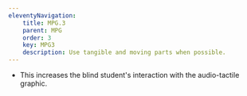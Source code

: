 ```yaml
---
eleventyNavigation:
    title: MPG.3
    parent: MPG
    order: 3
    key: MPG3
    description: Use tangible and moving parts when possible.
---
```

- This increases the blind student's interaction with the audio-tactile graphic.
